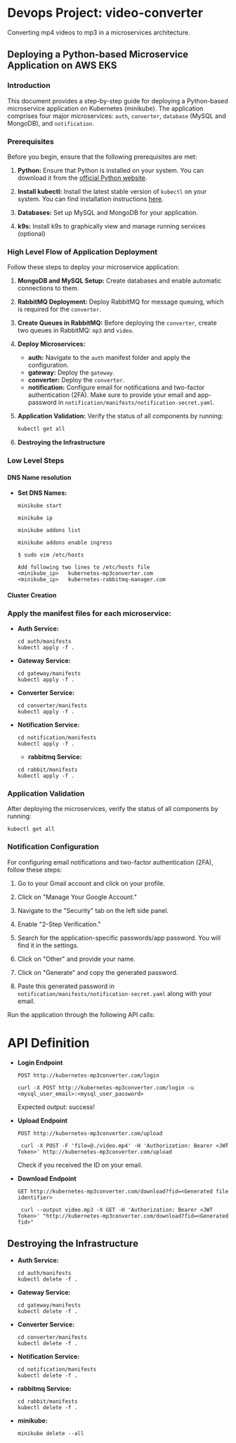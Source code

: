 # Devops Project: video-converter
Converting mp4 videos to mp3 in a microservices architecture.

<!-- ## Architecture

<p align="center">
  <img src="./Project documentation/ProjectArchitecture.png" width="600" title="Architecture" alt="Architecture">
  </p> -->

## Deploying a Python-based Microservice Application on AWS EKS

### Introduction

This document provides a step-by-step guide for deploying a Python-based microservice application on Kubernetes (minikube). The application comprises four major microservices: `auth`, `converter`, `database` (MySQL and MongoDB), and `notification`.

### Prerequisites

Before you begin, ensure that the following prerequisites are met:

1. **Python:** Ensure that Python is installed on your system. You can download it from the [official Python website](https://www.python.org/downloads/).

2. **Install kubectl:** Install the latest stable version of `kubectl` on your system. You can find installation instructions [here](https://kubernetes.io/docs/tasks/tools/).

3. **Databases:** Set up MySQL and MongoDB for your application.

4. **k9s:** Install k9s to graphically view and manage running services (optional)

### High Level Flow of Application Deployment

Follow these steps to deploy your microservice application:

1. **MongoDB and MySQL Setup:** Create databases and enable automatic connections to them.

2. **RabbitMQ Deployment:** Deploy RabbitMQ for message queuing, which is required for the `converter`.

3. **Create Queues in RabbitMQ:** Before deploying the `converter`, create two queues in RabbitMQ: `mp3` and `video`.

4. **Deploy Microservices:**
   - **auth:** Navigate to the `auth` manifest folder and apply the configuration.
   - **gateway:** Deploy the `gateway`.
   - **converter:** Deploy the `converter`.
   - **notification:** Configure email for notifications and two-factor authentication (2FA). Make sure to provide your email and app-password in `notification/manifests/notification-secret.yaml`.

5. **Application Validation:** Verify the status of all components by running:
   ```bash
   kubectl get all
   ```

6. **Destroying the Infrastructure** 


### Low Level Steps

#### DNS Name resolution

- **Set DNS Names:**
    ```
    minikube start

    minikube ip

    minikube addons list

    minikube addons enable ingress
    ```

    ```
    $ sudo vim /etc/hosts

    Add following two lines to /etc/hosts file
    <minikube_ip>	kubernetes-mp3converter.com
    <minikube_ip>	kubernetes-rabbitmq-manager.com
    ```


#### Cluster Creation

### Apply the manifest files for each microservice:

- **Auth Service:**
  ```
  cd auth/manifests
  kubectl apply -f .
  ```

- **Gateway Service:**
  ```
  cd gateway/manifests
  kubectl apply -f .
  ```

- **Converter Service:**
  ```
  cd converter/manifests
  kubectl apply -f .
  ```

- **Notification Service:**
  ```
  cd notification/manifests
  kubectl apply -f .
  ```

  - **rabbitmq Service:**
  ```
  cd rabbit/manifests
  kubectl apply -f .
  ```

### Application Validation

After deploying the microservices, verify the status of all components by running:

```
kubectl get all
```

### Notification Configuration


For configuring email notifications and two-factor authentication (2FA), follow these steps:

1. Go to your Gmail account and click on your profile.

2. Click on "Manage Your Google Account."

3. Navigate to the "Security" tab on the left side panel.

4. Enable "2-Step Verification."

5. Search for the application-specific passwords/app password. You will find it in the settings.

6. Click on "Other" and provide your name.

7. Click on "Generate" and copy the generated password.

8. Paste this generated password in `notification/manifests/notification-secret.yaml` along with your email.

Run the application through the following API calls:

# API Definition

- **Login Endpoint**
  ```http request
  POST http://kubernetes-mp3converter.com/login
  ```

  ```console
  curl -X POST http://kubernetes-mp3converter.com/login -u <mysql_user_email>:<mysql_user_password>
  ``` 
  Expected output: success!

- **Upload Endpoint**
  ```http request
  POST http://kubernetes-mp3converter.com/upload
  ```

  ```console
   curl -X POST -F 'file=@./video.mp4' -H 'Authorization: Bearer <JWT Token>' http://kubernetes-mp3converter.com/upload
  ``` 
  
  Check if you received the ID on your email.

- **Download Endpoint**
  ```http request
  GET http://kubernetes-mp3converter.com/download?fid=<Generated file identifier>
  ```
  ```console
   curl --output video.mp3 -X GET -H 'Authorization: Bearer <JWT Token>' "http://kubernetes-mp3converter.com/download?fid=<Generated fid>"
  ``` 

## Destroying the Infrastructure

- **Auth Service:**
  ```
  cd auth/manifests
  kubectl delete -f .
  ```

- **Gateway Service:**
  ```
  cd gateway/manifests
  kubectl delete -f .
  ```

- **Converter Service:**
  ```
  cd converter/manifests
  kubectl delete -f .
  ```

- **Notification Service:**
  ```
  cd notification/manifests
  kubectl delete -f .
  ```

- **rabbitmq Service:**
  ```
  cd rabbit/manifests
  kubectl delete -f .
  ```

- **minikube:**
  ```
  minikube delete --all
  ```